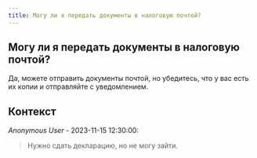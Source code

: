 ```yaml
---
title: Могу ли я передать документы в налоговую почтой?
---
```


## Могу ли я передать документы в налоговую почтой?

Да, можете отправить документы почтой, но убедитесь, что у вас есть их копии и отправляйте с уведомлением.

## Контекст

_Anonymous User_ - 2023-11-15 12:30:00:

> Нужно сдать декларацию, но не могу зайти.
